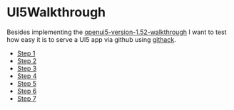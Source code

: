 # UI5Walkthrough

Besides implementing the [openui5-version-1.52-walkthrough](https://openui5.hana.ondemand.com/1.52.9/#/topic/2d3eb2f322ea4a82983c1c62a33ec4ae.html) 
I want to test how easy it is to serve a UI5 app via github using [githack](https://raw.githack.com/). 

* [Step 1](https://rawcdn.githack.com/adevel/UI5Walkthrough/step1/webapp/index.html)
* [Step 2](https://rawcdn.githack.com/adevel/UI5Walkthrough/step2/webapp/index.html)
* [Step 3](https://rawcdn.githack.com/adevel/UI5Walkthrough/step3/webapp/index.html)
* [Step 4](https://rawcdn.githack.com/adevel/UI5Walkthrough/step4/webapp/index.html)
* [Step 5](https://rawcdn.githack.com/adevel/UI5Walkthrough/step5/webapp/index.html)
* [Step 6](https://rawcdn.githack.com/adevel/UI5Walkthrough/step6fix/webapp/index.html)
* [Step 7](https://rawcdn.githack.com/adevel/UI5Walkthrough/step7/webapp/index.html)
